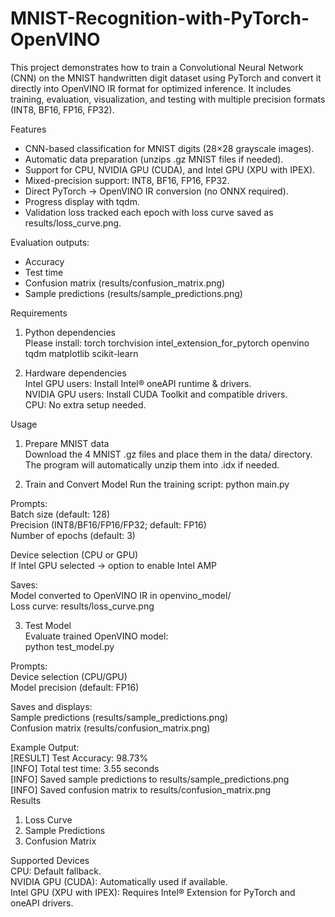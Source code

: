 # MNIST-Recognition-with-PyTorch-OpenVINO
This project demonstrates how to train a Convolutional Neural Network (CNN) on the MNIST handwritten digit dataset using PyTorch and convert it directly into OpenVINO IR format for optimized inference.
It includes training, evaluation, visualization, and testing with multiple precision formats (INT8, BF16, FP16, FP32).

Features
- CNN-based classification for MNIST digits (28×28 grayscale images).  
- Automatic data preparation (unzips .gz MNIST files if needed).    
- Support for CPU, NVIDIA GPU (CUDA), and Intel GPU (XPU with IPEX).  
- Mixed-precision support: INT8, BF16, FP16, FP32.  
- Direct PyTorch → OpenVINO IR conversion (no ONNX required).  
- Progress display with tqdm.  
- Validation loss tracked each epoch with loss curve saved as results/loss_curve.png.

Evaluation outputs:
- Accuracy
- Test time
- Confusion matrix (results/confusion_matrix.png)
- Sample predictions (results/sample_predictions.png)


Requirements   
1. Python dependencies   
Please install: torch torchvision intel_extension_for_pytorch openvino tqdm matplotlib scikit-learn

3. Hardware dependencies   
Intel GPU users: Install Intel® oneAPI runtime & drivers.   
NVIDIA GPU users: Install CUDA Toolkit and compatible drivers.   
CPU: No extra setup needed.

Usage
1. Prepare MNIST data   
Download the 4 MNIST .gz files and place them in the data/ directory.   
The program will automatically unzip them into .idx if needed.

2. Train and Convert Model
Run the training script:
python main.py

Prompts:   
    Batch size (default: 128)   
    Precision (INT8/BF16/FP16/FP32; default: FP16)     
    Number of epochs (default: 3)

Device selection (CPU or GPU)   
If Intel GPU selected → option to enable Intel AMP   

Saves:   
Model converted to OpenVINO IR in openvino_model/   
Loss curve: results/loss_curve.png  

3. Test Model   
Evaluate trained OpenVINO model:   
python test_model.py
 
Prompts:   
    Device selection (CPU/GPU)   
    Model precision (default: FP16)   

Saves and displays:   
Sample predictions (results/sample_predictions.png)    
Confusion matrix (results/confusion_matrix.png)

Example Output:    
[RESULT] Test Accuracy: 98.73%   
[INFO] Total test time: 3.55 seconds   
[INFO] Saved sample predictions to results/sample_predictions.png   
[INFO] Saved confusion matrix to results/confusion_matrix.png   
Results   
1. Loss Curve   
2. Sample Predictions   
3. Confusion Matrix

Supported Devices   
CPU: Default fallback.   
NVIDIA GPU (CUDA): Automatically used if available.   
Intel GPU (XPU with IPEX): Requires Intel® Extension for PyTorch and oneAPI drivers.

